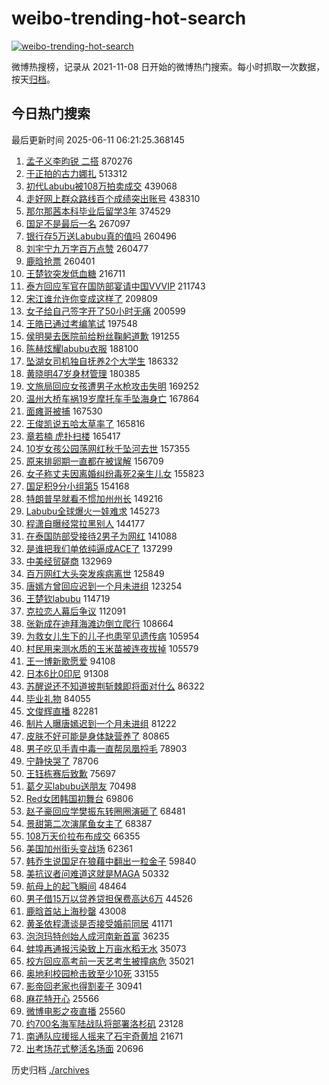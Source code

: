 # weibo-trending-hot-search

[![weibo-trending-hot-search](https://github.com/ameizi/weibo-trending-hot-search/actions/workflows/ci.yml/badge.svg)](https://github.com/ameizi/weibo-trending-hot-search/actions/workflows/ci.yml)

微博热搜榜，记录从 2021-11-08 日开始的微博热门搜索。每小时抓取一次数据，按天[归档](./archives)。

## 今日热门搜索

<!-- BEGIN --> 
最后更新时间 2025-06-11 06:21:25.368145 
1. [孟子义李昀锐 二搭](https://s.weibo.com/weibo?q=%E5%AD%9F%E5%AD%90%E4%B9%89%E6%9D%8E%E6%98%80%E9%94%90%20%E4%BA%8C%E6%90%AD&t=31&band_rank=1&Refer=top) 870276
1. [于正拍的古力娜扎](https://s.weibo.com/weibo?q=%23%E4%BA%8E%E6%AD%A3%E6%8B%8D%E7%9A%84%E5%8F%A4%E5%8A%9B%E5%A8%9C%E6%89%8E%23&t=31&band_rank=4&Refer=top) 513312
1. [初代Labubu被108万拍卖成交](https://s.weibo.com/weibo?q=%23%E5%88%9D%E4%BB%A3Labubu%E8%A2%AB108%E4%B8%87%E6%8B%8D%E5%8D%96%E6%88%90%E4%BA%A4%23&t=31&band_rank=2&Refer=top) 439068
1. [走好网上群众路线百个成绩突出账号](https://s.weibo.com/weibo?q=%23%E8%B5%B0%E5%A5%BD%E7%BD%91%E4%B8%8A%E7%BE%A4%E4%BC%97%E8%B7%AF%E7%BA%BF%E7%99%BE%E4%B8%AA%E6%88%90%E7%BB%A9%E7%AA%81%E5%87%BA%E8%B4%A6%E5%8F%B7%23&t=31&band_rank=3&Refer=top) 438310
1. [那尔那茜本科毕业后留学3年](https://s.weibo.com/weibo?q=%23%E9%82%A3%E5%B0%94%E9%82%A3%E8%8C%9C%E6%9C%AC%E7%A7%91%E6%AF%95%E4%B8%9A%E5%90%8E%E7%95%99%E5%AD%A63%E5%B9%B4%23&t=31&band_rank=29&Refer=top) 374529
1. [国足不是最后一名](https://s.weibo.com/weibo?q=%23%E5%9B%BD%E8%B6%B3%E4%B8%8D%E6%98%AF%E6%9C%80%E5%90%8E%E4%B8%80%E5%90%8D%23&t=31&band_rank=5&Refer=top) 267097
1. [银行存5万送Labubu真的值吗](https://s.weibo.com/weibo?q=%23%E9%93%B6%E8%A1%8C%E5%AD%985%E4%B8%87%E9%80%81Labubu%E7%9C%9F%E7%9A%84%E5%80%BC%E5%90%97%23&t=31&band_rank=6&Refer=top) 260496
1. [刘宇宁九万字百万点赞](https://s.weibo.com/weibo?q=%23%E5%88%98%E5%AE%87%E5%AE%81%E4%B9%9D%E4%B8%87%E5%AD%97%E7%99%BE%E4%B8%87%E7%82%B9%E8%B5%9E%23&t=31&band_rank=7&Refer=top) 260477
1. [鹿晗抢票](https://s.weibo.com/weibo?q=%E9%B9%BF%E6%99%97%E6%8A%A2%E7%A5%A8&t=31&band_rank=8&Refer=top) 260401
1. [王楚钦突发低血糖](https://s.weibo.com/weibo?q=%23%E7%8E%8B%E6%A5%9A%E9%92%A6%E7%AA%81%E5%8F%91%E4%BD%8E%E8%A1%80%E7%B3%96%23&t=31&band_rank=9&Refer=top) 216711
1. [泰方回应军官在国防部宴请中国VVVIP](https://s.weibo.com/weibo?q=%23%E6%B3%B0%E6%96%B9%E5%9B%9E%E5%BA%94%E5%86%9B%E5%AE%98%E5%9C%A8%E5%9B%BD%E9%98%B2%E9%83%A8%E5%AE%B4%E8%AF%B7%E4%B8%AD%E5%9B%BDVVVIP%23&t=31&band_rank=10&Refer=top) 211743
1. [宋江谁允许你变成这样了](https://s.weibo.com/weibo?q=%E5%AE%8B%E6%B1%9F%E8%B0%81%E5%85%81%E8%AE%B8%E4%BD%A0%E5%8F%98%E6%88%90%E8%BF%99%E6%A0%B7%E4%BA%86&t=31&band_rank=11&Refer=top) 209809
1. [女子给自己签字开了50小时无痛](https://s.weibo.com/weibo?q=%23%E5%A5%B3%E5%AD%90%E7%BB%99%E8%87%AA%E5%B7%B1%E7%AD%BE%E5%AD%97%E5%BC%80%E4%BA%8650%E5%B0%8F%E6%97%B6%E6%97%A0%E7%97%9B%23&t=31&band_rank=12&Refer=top) 200599
1. [王皓已通过考编笔试](https://s.weibo.com/weibo?q=%23%E7%8E%8B%E7%9A%93%E5%B7%B2%E9%80%9A%E8%BF%87%E8%80%83%E7%BC%96%E7%AC%94%E8%AF%95%23&t=31&band_rank=13&Refer=top) 197548
1. [侯明昊去医院前给粉丝鞠躬道歉](https://s.weibo.com/weibo?q=%23%E4%BE%AF%E6%98%8E%E6%98%8A%E5%8E%BB%E5%8C%BB%E9%99%A2%E5%89%8D%E7%BB%99%E7%B2%89%E4%B8%9D%E9%9E%A0%E8%BA%AC%E9%81%93%E6%AD%89%23&t=31&band_rank=14&Refer=top) 191255
1. [陈赫炫耀labubu衣服](https://s.weibo.com/weibo?q=%23%E9%99%88%E8%B5%AB%E7%82%AB%E8%80%80labubu%E8%A1%A3%E6%9C%8D%23&t=31&band_rank=15&Refer=top) 188100
1. [坠湖女司机独自抚养2个大学生](https://s.weibo.com/weibo?q=%23%E5%9D%A0%E6%B9%96%E5%A5%B3%E5%8F%B8%E6%9C%BA%E7%8B%AC%E8%87%AA%E6%8A%9A%E5%85%BB2%E4%B8%AA%E5%A4%A7%E5%AD%A6%E7%94%9F%23&t=31&band_rank=26&Refer=top) 186332
1. [黄晓明47岁身材管理](https://s.weibo.com/weibo?q=%23%E9%BB%84%E6%99%93%E6%98%8E47%E5%B2%81%E8%BA%AB%E6%9D%90%E7%AE%A1%E7%90%86%23&t=31&band_rank=16&Refer=top) 180385
1. [文旅局回应女孩遭男子水枪攻击失明](https://s.weibo.com/weibo?q=%23%E6%96%87%E6%97%85%E5%B1%80%E5%9B%9E%E5%BA%94%E5%A5%B3%E5%AD%A9%E9%81%AD%E7%94%B7%E5%AD%90%E6%B0%B4%E6%9E%AA%E6%94%BB%E5%87%BB%E5%A4%B1%E6%98%8E%23&t=31&band_rank=23&Refer=top) 169252
1. [温州大桥车祸19岁摩托车手坠海身亡](https://s.weibo.com/weibo?q=%23%E6%B8%A9%E5%B7%9E%E5%A4%A7%E6%A1%A5%E8%BD%A6%E7%A5%B819%E5%B2%81%E6%91%A9%E6%89%98%E8%BD%A6%E6%89%8B%E5%9D%A0%E6%B5%B7%E8%BA%AB%E4%BA%A1%23&t=31&band_rank=17&Refer=top) 167864
1. [面瘫哥被捕](https://s.weibo.com/weibo?q=%23%E9%9D%A2%E7%98%AB%E5%93%A5%E8%A2%AB%E6%8D%95%23&t=31&band_rank=31&Refer=top) 167530
1. [王俊凯说五哈太草率了](https://s.weibo.com/weibo?q=%23%E7%8E%8B%E4%BF%8A%E5%87%AF%E8%AF%B4%E4%BA%94%E5%93%88%E5%A4%AA%E8%8D%89%E7%8E%87%E4%BA%86%23&t=31&band_rank=18&Refer=top) 165816
1. [章若楠 虎扑扫楼](https://s.weibo.com/weibo?q=%E7%AB%A0%E8%8B%A5%E6%A5%A0%20%E8%99%8E%E6%89%91%E6%89%AB%E6%A5%BC&t=31&band_rank=19&Refer=top) 165417
1. [10岁女孩公园荡网红秋千坠河去世](https://s.weibo.com/weibo?q=%2310%E5%B2%81%E5%A5%B3%E5%AD%A9%E5%85%AC%E5%9B%AD%E8%8D%A1%E7%BD%91%E7%BA%A2%E7%A7%8B%E5%8D%83%E5%9D%A0%E6%B2%B3%E5%8E%BB%E4%B8%96%23&t=31&band_rank=20&Refer=top) 157355
1. [原来排卵期一直都在被误解](https://s.weibo.com/weibo?q=%E5%8E%9F%E6%9D%A5%E6%8E%92%E5%8D%B5%E6%9C%9F%E4%B8%80%E7%9B%B4%E9%83%BD%E5%9C%A8%E8%A2%AB%E8%AF%AF%E8%A7%A3&t=31&band_rank=21&Refer=top) 156709
1. [女子称丈夫因离婚纠纷毒死2亲生儿女](https://s.weibo.com/weibo?q=%23%E5%A5%B3%E5%AD%90%E7%A7%B0%E4%B8%88%E5%A4%AB%E5%9B%A0%E7%A6%BB%E5%A9%9A%E7%BA%A0%E7%BA%B7%E6%AF%92%E6%AD%BB2%E4%BA%B2%E7%94%9F%E5%84%BF%E5%A5%B3%23&t=31&band_rank=22&Refer=top) 155823
1. [国足积9分小组第5](https://s.weibo.com/weibo?q=%23%E5%9B%BD%E8%B6%B3%E7%A7%AF9%E5%88%86%E5%B0%8F%E7%BB%84%E7%AC%AC5%23&t=31&band_rank=23&Refer=top) 154168
1. [特朗普早就看不惯加州州长](https://s.weibo.com/weibo?q=%23%E7%89%B9%E6%9C%97%E6%99%AE%E6%97%A9%E5%B0%B1%E7%9C%8B%E4%B8%8D%E6%83%AF%E5%8A%A0%E5%B7%9E%E5%B7%9E%E9%95%BF%23&t=31&band_rank=17&Refer=top) 149216
1. [Labubu全球爆火一娃难求](https://s.weibo.com/weibo?q=%23Labubu%E5%85%A8%E7%90%83%E7%88%86%E7%81%AB%E4%B8%80%E5%A8%83%E9%9A%BE%E6%B1%82%23&t=31&band_rank=24&Refer=top) 145273
1. [程潇自曝经常拉黑别人](https://s.weibo.com/weibo?q=%23%E7%A8%8B%E6%BD%87%E8%87%AA%E6%9B%9D%E7%BB%8F%E5%B8%B8%E6%8B%89%E9%BB%91%E5%88%AB%E4%BA%BA%23&t=31&band_rank=8&Refer=top) 144177
1. [在泰国防部受接待2男子为网红](https://s.weibo.com/weibo?q=%23%E5%9C%A8%E6%B3%B0%E5%9B%BD%E9%98%B2%E9%83%A8%E5%8F%97%E6%8E%A5%E5%BE%852%E7%94%B7%E5%AD%90%E4%B8%BA%E7%BD%91%E7%BA%A2%23&t=31&band_rank=25&Refer=top) 141088
1. [是谁把我们单依纯逼成ACE了](https://s.weibo.com/weibo?q=%E6%98%AF%E8%B0%81%E6%8A%8A%E6%88%91%E4%BB%AC%E5%8D%95%E4%BE%9D%E7%BA%AF%E9%80%BC%E6%88%90ACE%E4%BA%86&t=31&band_rank=27&Refer=top) 137299
1. [中美经贸磋商](https://s.weibo.com/weibo?q=%23%E4%B8%AD%E7%BE%8E%E7%BB%8F%E8%B4%B8%E7%A3%8B%E5%95%86%23&t=31&band_rank=28&Refer=top) 132969
1. [百万网红大头突发疾病离世](https://s.weibo.com/weibo?q=%23%E7%99%BE%E4%B8%87%E7%BD%91%E7%BA%A2%E5%A4%A7%E5%A4%B4%E7%AA%81%E5%8F%91%E7%96%BE%E7%97%85%E7%A6%BB%E4%B8%96%23&t=31&band_rank=30&Refer=top) 125849
1. [唐嫣方曾回应迟到一个月未进组](https://s.weibo.com/weibo?q=%23%E5%94%90%E5%AB%A3%E6%96%B9%E6%9B%BE%E5%9B%9E%E5%BA%94%E8%BF%9F%E5%88%B0%E4%B8%80%E4%B8%AA%E6%9C%88%E6%9C%AA%E8%BF%9B%E7%BB%84%23&t=31&band_rank=31&Refer=top) 123254
1. [王楚钦labubu](https://s.weibo.com/weibo?q=%23%E7%8E%8B%E6%A5%9A%E9%92%A6labubu%23&t=31&band_rank=32&Refer=top) 114719
1. [克拉恋人幕后争议](https://s.weibo.com/weibo?q=%23%E5%85%8B%E6%8B%89%E6%81%8B%E4%BA%BA%E5%B9%95%E5%90%8E%E4%BA%89%E8%AE%AE%23&t=31&band_rank=33&Refer=top) 112091
1. [张新成在迪拜海滩边倒立爬行](https://s.weibo.com/weibo?q=%23%E5%BC%A0%E6%96%B0%E6%88%90%E5%9C%A8%E8%BF%AA%E6%8B%9C%E6%B5%B7%E6%BB%A9%E8%BE%B9%E5%80%92%E7%AB%8B%E7%88%AC%E8%A1%8C%23&t=31&band_rank=34&Refer=top) 108664
1. [为救女儿生下的儿子也患罕见遗传病](https://s.weibo.com/weibo?q=%23%E4%B8%BA%E6%95%91%E5%A5%B3%E5%84%BF%E7%94%9F%E4%B8%8B%E7%9A%84%E5%84%BF%E5%AD%90%E4%B9%9F%E6%82%A3%E7%BD%95%E8%A7%81%E9%81%97%E4%BC%A0%E7%97%85%23&t=31&band_rank=35&Refer=top) 105954
1. [村民用来测水质的玉米苗被连夜拔掉](https://s.weibo.com/weibo?q=%23%E6%9D%91%E6%B0%91%E7%94%A8%E6%9D%A5%E6%B5%8B%E6%B0%B4%E8%B4%A8%E7%9A%84%E7%8E%89%E7%B1%B3%E8%8B%97%E8%A2%AB%E8%BF%9E%E5%A4%9C%E6%8B%94%E6%8E%89%23&t=31&band_rank=36&Refer=top) 105579
1. [王一博新歌愿爱](https://s.weibo.com/weibo?q=%E7%8E%8B%E4%B8%80%E5%8D%9A%E6%96%B0%E6%AD%8C%E6%84%BF%E7%88%B1&t=31&band_rank=37&Refer=top) 94108
1. [日本6比0印尼](https://s.weibo.com/weibo?q=%23%E6%97%A5%E6%9C%AC6%E6%AF%940%E5%8D%B0%E5%B0%BC%23&t=31&band_rank=38&Refer=top) 91308
1. [苏醒说还不知道披荆斩棘即将面对什么](https://s.weibo.com/weibo?q=%E8%8B%8F%E9%86%92%E8%AF%B4%E8%BF%98%E4%B8%8D%E7%9F%A5%E9%81%93%E6%8A%AB%E8%8D%86%E6%96%A9%E6%A3%98%E5%8D%B3%E5%B0%86%E9%9D%A2%E5%AF%B9%E4%BB%80%E4%B9%88&t=31&band_rank=39&Refer=top) 86322
1. [毕业礼物](https://s.weibo.com/weibo?q=%E6%AF%95%E4%B8%9A%E7%A4%BC%E7%89%A9&t=31&band_rank=40&Refer=top) 84055
1. [文俊辉直播](https://s.weibo.com/weibo?q=%E6%96%87%E4%BF%8A%E8%BE%89%E7%9B%B4%E6%92%AD&t=31&band_rank=41&Refer=top) 82281
1. [制片人曝唐嫣迟到一个月未进组](https://s.weibo.com/weibo?q=%23%E5%88%B6%E7%89%87%E4%BA%BA%E6%9B%9D%E5%94%90%E5%AB%A3%E8%BF%9F%E5%88%B0%E4%B8%80%E4%B8%AA%E6%9C%88%E6%9C%AA%E8%BF%9B%E7%BB%84%23&t=31&band_rank=42&Refer=top) 81222
1. [皮肤不好可能是身体缺营养了](https://s.weibo.com/weibo?q=%23%E7%9A%AE%E8%82%A4%E4%B8%8D%E5%A5%BD%E5%8F%AF%E8%83%BD%E6%98%AF%E8%BA%AB%E4%BD%93%E7%BC%BA%E8%90%A5%E5%85%BB%E4%BA%86%23&t=31&band_rank=43&Refer=top) 80865
1. [男子吃见手青中毒一直帮凤凰捋毛](https://s.weibo.com/weibo?q=%23%E7%94%B7%E5%AD%90%E5%90%83%E8%A7%81%E6%89%8B%E9%9D%92%E4%B8%AD%E6%AF%92%E4%B8%80%E7%9B%B4%E5%B8%AE%E5%87%A4%E5%87%B0%E6%8D%8B%E6%AF%9B%23&t=31&band_rank=44&Refer=top) 78903
1. [宁静快哭了](https://s.weibo.com/weibo?q=%E5%AE%81%E9%9D%99%E5%BF%AB%E5%93%AD%E4%BA%86&t=31&band_rank=45&Refer=top) 78706
1. [王钰栋赛后致歉](https://s.weibo.com/weibo?q=%23%E7%8E%8B%E9%92%B0%E6%A0%8B%E8%B5%9B%E5%90%8E%E8%87%B4%E6%AD%89%23&t=31&band_rank=46&Refer=top) 75697
1. [葛夕买labubu送朋友](https://s.weibo.com/weibo?q=%23%E8%91%9B%E5%A4%95%E4%B9%B0labubu%E9%80%81%E6%9C%8B%E5%8F%8B%23&t=31&band_rank=47&Refer=top) 70498
1. [Red女团韩国初舞台](https://s.weibo.com/weibo?q=%23Red%E5%A5%B3%E5%9B%A2%E9%9F%A9%E5%9B%BD%E5%88%9D%E8%88%9E%E5%8F%B0%23&t=31&band_rank=48&Refer=top) 69806
1. [赵子豪回应学樊振东转圈圈演砸了](https://s.weibo.com/weibo?q=%23%E8%B5%B5%E5%AD%90%E8%B1%AA%E5%9B%9E%E5%BA%94%E5%AD%A6%E6%A8%8A%E6%8C%AF%E4%B8%9C%E8%BD%AC%E5%9C%88%E5%9C%88%E6%BC%94%E7%A0%B8%E4%BA%86%23&t=31&band_rank=49&Refer=top) 68481
1. [景甜第二次演尾鱼女主了](https://s.weibo.com/weibo?q=%E6%99%AF%E7%94%9C%E7%AC%AC%E4%BA%8C%E6%AC%A1%E6%BC%94%E5%B0%BE%E9%B1%BC%E5%A5%B3%E4%B8%BB%E4%BA%86&t=31&band_rank=50&Refer=top) 68387
1. [108万天价拉布布成交](https://s.weibo.com/weibo?q=%23108%E4%B8%87%E5%A4%A9%E4%BB%B7%E6%8B%89%E5%B8%83%E5%B8%83%E6%88%90%E4%BA%A4%23&t=31&band_rank=28&Refer=top) 66355
1. [美国加州街头变战场](https://s.weibo.com/weibo?q=%23%E7%BE%8E%E5%9B%BD%E5%8A%A0%E5%B7%9E%E8%A1%97%E5%A4%B4%E5%8F%98%E6%88%98%E5%9C%BA%23&t=31&band_rank=14&Refer=top) 62361
1. [韩乔生说国足在狼藉中翻出一粒金子](https://s.weibo.com/weibo?q=%23%E9%9F%A9%E4%B9%94%E7%94%9F%E8%AF%B4%E5%9B%BD%E8%B6%B3%E5%9C%A8%E7%8B%BC%E8%97%89%E4%B8%AD%E7%BF%BB%E5%87%BA%E4%B8%80%E7%B2%92%E9%87%91%E5%AD%90%23&t=31&band_rank=23&Refer=top) 59840
1. [美抗议者问难道这就是MAGA](https://s.weibo.com/weibo?q=%23%E7%BE%8E%E6%8A%97%E8%AE%AE%E8%80%85%E9%97%AE%E9%9A%BE%E9%81%93%E8%BF%99%E5%B0%B1%E6%98%AFMAGA%23&t=31&band_rank=37&Refer=top) 50332
1. [航母上的起飞瞬间](https://s.weibo.com/weibo?q=%23%E8%88%AA%E6%AF%8D%E4%B8%8A%E7%9A%84%E8%B5%B7%E9%A3%9E%E7%9E%AC%E9%97%B4%23&t=31&band_rank=10&Refer=top) 48464
1. [男子借15万以贷养贷担保费高达6万](https://s.weibo.com/weibo?q=%23%E7%94%B7%E5%AD%90%E5%80%9F15%E4%B8%87%E4%BB%A5%E8%B4%B7%E5%85%BB%E8%B4%B7%E6%8B%85%E4%BF%9D%E8%B4%B9%E9%AB%98%E8%BE%BE6%E4%B8%87%23&t=31&band_rank=44&Refer=top) 44526
1. [鹿晗首站上海秒罄](https://s.weibo.com/weibo?q=%23%E9%B9%BF%E6%99%97%E9%A6%96%E7%AB%99%E4%B8%8A%E6%B5%B7%E7%A7%92%E7%BD%84%23&t=31&band_rank=45&Refer=top) 43008
1. [黄圣依程潇谈是否接受婚前同居](https://s.weibo.com/weibo?q=%23%E9%BB%84%E5%9C%A3%E4%BE%9D%E7%A8%8B%E6%BD%87%E8%B0%88%E6%98%AF%E5%90%A6%E6%8E%A5%E5%8F%97%E5%A9%9A%E5%89%8D%E5%90%8C%E5%B1%85%23&t=31&band_rank=50&Refer=top) 41171
1. [泡泡玛特创始人成河南新首富](https://s.weibo.com/weibo?q=%23%E6%B3%A1%E6%B3%A1%E7%8E%9B%E7%89%B9%E5%88%9B%E5%A7%8B%E4%BA%BA%E6%88%90%E6%B2%B3%E5%8D%97%E6%96%B0%E9%A6%96%E5%AF%8C%23&t=31&band_rank=27&Refer=top) 36235
1. [蚌埠再通报污染致上万亩水稻无水](https://s.weibo.com/weibo?q=%23%E8%9A%8C%E5%9F%A0%E5%86%8D%E9%80%9A%E6%8A%A5%E6%B1%A1%E6%9F%93%E8%87%B4%E4%B8%8A%E4%B8%87%E4%BA%A9%E6%B0%B4%E7%A8%BB%E6%97%A0%E6%B0%B4%23&t=31&band_rank=49&Refer=top) 35073
1. [校方回应高考前一天艺考生被撞病危](https://s.weibo.com/weibo?q=%23%E6%A0%A1%E6%96%B9%E5%9B%9E%E5%BA%94%E9%AB%98%E8%80%83%E5%89%8D%E4%B8%80%E5%A4%A9%E8%89%BA%E8%80%83%E7%94%9F%E8%A2%AB%E6%92%9E%E7%97%85%E5%8D%B1%23&t=31&band_rank=10&Refer=top) 35021
1. [奥地利校园枪击致至少10死](https://s.weibo.com/weibo?q=%23%E5%A5%A5%E5%9C%B0%E5%88%A9%E6%A0%A1%E5%9B%AD%E6%9E%AA%E5%87%BB%E8%87%B4%E8%87%B3%E5%B0%9110%E6%AD%BB%23&t=31&band_rank=36&Refer=top) 33155
1. [影帝回老家也得割麦子](https://s.weibo.com/weibo?q=%23%E5%BD%B1%E5%B8%9D%E5%9B%9E%E8%80%81%E5%AE%B6%E4%B9%9F%E5%BE%97%E5%89%B2%E9%BA%A6%E5%AD%90%23&t=31&band_rank=38&Refer=top) 30941
1. [麻花特开心](https://s.weibo.com/weibo?q=%E9%BA%BB%E8%8A%B1%E7%89%B9%E5%BC%80%E5%BF%83&t=31&band_rank=49&Refer=top) 25566
1. [微博电影之夜直播](https://s.weibo.com/weibo?q=%23%E5%BE%AE%E5%8D%9A%E7%94%B5%E5%BD%B1%E4%B9%8B%E5%A4%9C%E7%9B%B4%E6%92%AD%23&t=31&band_rank=50&Refer=top) 25560
1. [约700名海军陆战队将部署洛杉矶](https://s.weibo.com/weibo?q=%23%E7%BA%A6700%E5%90%8D%E6%B5%B7%E5%86%9B%E9%99%86%E6%88%98%E9%98%9F%E5%B0%86%E9%83%A8%E7%BD%B2%E6%B4%9B%E6%9D%89%E7%9F%B6%23&t=31&band_rank=38&Refer=top) 23128
1. [南通队应援摇人摇来了石宇奇黄旭](https://s.weibo.com/weibo?q=%23%E5%8D%97%E9%80%9A%E9%98%9F%E5%BA%94%E6%8F%B4%E6%91%87%E4%BA%BA%E6%91%87%E6%9D%A5%E4%BA%86%E7%9F%B3%E5%AE%87%E5%A5%87%E9%BB%84%E6%97%AD%23&t=31&band_rank=49&Refer=top) 21671
1. [出考场花式整活名场面](https://s.weibo.com/weibo?q=%23%E5%87%BA%E8%80%83%E5%9C%BA%E8%8A%B1%E5%BC%8F%E6%95%B4%E6%B4%BB%E5%90%8D%E5%9C%BA%E9%9D%A2%23&t=31&band_rank=28&Refer=top) 20696
<!-- END -->

历史归档 [./archives](./archives)

